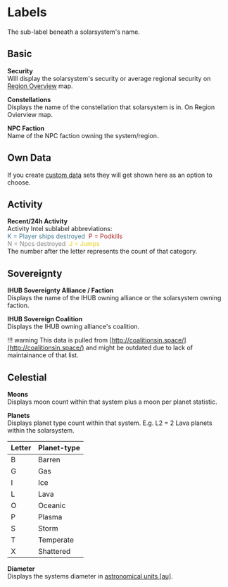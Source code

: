 # Labels
The sub-label beneath a solarsystem's name.

## Basic
**Security**<br>
Will display the solarsystem's security or average regional security on [Region Overview](https://eveeye.readthedocs.io/en/latest/map/layout/) map.

**Constellations**<br>
Displays the name of the constellation that solarsystem is in. On Region Ovierview map.

**NPC Faction**<br>
Name of the NPC faction owning the system/region.

## Own Data
If you create [custom data](https://eveeyeechoes.readthedocs.io/en/latest/data/database/) sets they will get shown here as an option to choose.

## Activity
**Recent/24h Activity**<br>
Activity Intel sublabel abbreviations:<br><span style="color:#437c97">K = Player ships destroyed</span>&nbsp;&nbsp;<span style="color:#ac2d2d">P = Podkills</span><br><span style="color:#888888">N = Npcs destroyed</span>&nbsp;&nbsp;<span style="color:#e6cf18">J = Jumps</span><br>
The number after the letter represents the count of that category.

## Sovereignty
**IHUB Sovereignty Alliance / Faction**<br>
Displays the name of the IHUB owning alliance or the solarsystem owning faction.

**IHUB Sovereign Coalition**<br>
Displays the IHUB owning alliance's coalition.

!!! warning
    This data is pulled from [http://coalitionsin.space/](http://coalitionsin.space/) and might be outdated due to lack of maintainance of that list.

## Celestial
**Moons**<br>
Displays moon count within that system plus a moon per planet statistic.

**Planets**<br>
Displays planet type count within that system.
E.g. L2 = 2 Lava planets within the solarsystem.

|Letter| Planet-type|
|--|--|
| B | Barren|
| G | Gas|
| I | Ice |
| L | Lava |
| O | Oceanic |
| P | Plasma |
| S | Storm |
| T | Temperate|
| X | Shattered|

**Diameter**<br>
Displays the systems diameter in <a href="https://en.wikipedia.org/wiki/Astronomical_unit" target="_blank">astronomical units [au]</a>.

<!--stackedit_data:
eyJoaXN0b3J5IjpbLTEwMzk5NjE4OTAsMTEyMzUwMjI3MywtMj
AyODkxNTAwMiwxOTE1OTM1NDY3LC0xMTg0NDYyNDM2LDE4NjU4
MTI0NywxNjU1NjM4NTk5XX0=
-->